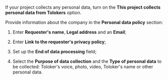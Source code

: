 If your project collects any personal data, turn on the **This project collects personal data from Tolokers** option.

   Provide information about the company in the **Personal data policy** section:

   1. Enter  **Requester's name**, **Legal address** and an **Email**;

   1. Enter **Link to the requester's privacy policy**;

   1. Set up the **End of data processing** field;

   1. Select the **Purpose of data collection** and the **Type of personal data** to be collected: Toloker's voice, photo, video, Toloker's name or other personal data. 